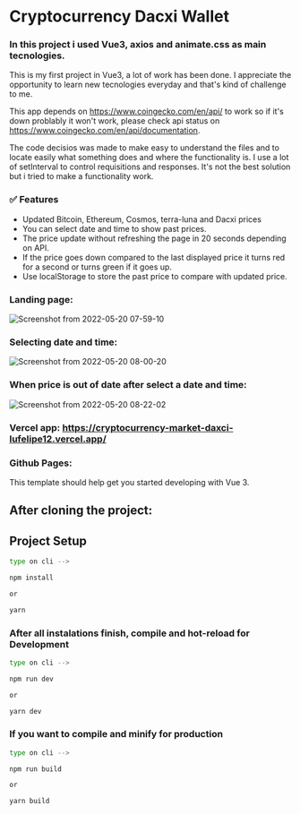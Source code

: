 # Cryptocurrency Dacxi Wallet

### In this project i used Vue3, axios and animate.css as main tecnologies.

This is my first project in Vue3, a lot of work has been done. I appreciate the opportunity to learn new tecnologies everyday and that's kind of challenge to me. 

This app depends on https://www.coingecko.com/en/api/ to work so if it's down problably it won't work, please check api status on https://www.coingecko.com/en/api/documentation.

The code decisios was made to make easy to understand the files and to locate easily what something does and where the functionality is.
I use a lot of setInterval to control requisitions and responses. It's not the best solution but i tried to make a functionality work.

### ✅ Features

- Updated Bitcoin, Ethereum, Cosmos, terra-luna and Dacxi prices
- You can select date and time to show past prices.
- The price update without refreshing the page in 20 seconds depending on API.
- If the price goes down compared to the last displayed price it turns red for a second or turns green if it goes up.
- Use localStorage to store the past price to compare with updated price.

### Landing page:
 
![Screenshot from 2022-05-20 07-59-10](https://user-images.githubusercontent.com/90461911/169515559-176f48f9-e228-43cf-a13b-1eab90767158.png)

### Selecting date and time: 

![Screenshot from 2022-05-20 08-00-20](https://user-images.githubusercontent.com/90461911/169516890-cb85240f-48a2-46a1-9e5b-d084a0688759.png)

### When price is out of date after select a date and time:

![Screenshot from 2022-05-20 08-22-02](https://user-images.githubusercontent.com/90461911/169517708-98792471-e509-4df9-9f9c-46ca8e913cf8.png)

### Vercel app: https://cryptocurrency-market-daxci-lufelipe12.vercel.app/

### Github Pages: 

This template should help get you started developing with Vue 3.

## After cloning the project:
## Project Setup

```sh
type on cli -->

npm install

or

yarn
```

### After all instalations finish, compile and hot-reload for Development

```sh
type on cli --> 

npm run dev

or 

yarn dev
```

### If you want to compile and minify for production

```sh
type on cli --> 

npm run build

or

yarn build
```
